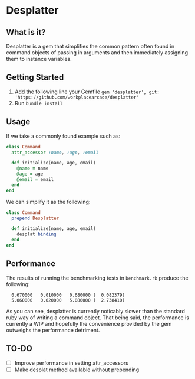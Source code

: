 # Desplatter

## What is it?
Desplatter is a gem that simplifies the common pattern often found in command objects of passing in arguments and then immediately assigning them to instance variables.

## Getting Started

1. Add the following line your Gemfile `gem 'desplatter', git: 'https://github.com/workplacearcade/desplatter'`
2. Run `bundle install`

## Usage

If we take a commonly found example such as:

```ruby
class Command
  attr_accessor :name, :age, :email

  def initialize(name, age, email)
    @name = name
    @age = age
    @email = email
  end
end
```

We can simplify it as the following:

```ruby
class Command
  prepend Desplatter

  def initialize(name, age, email)
    desplat binding
  end
end
```

## Performance

The results of running the benchmarking tests in `benchmark.rb` produce the following:

```
  0.670000   0.010000   0.680000 (  0.082379)
  5.060000   0.020000   5.080000 (  2.738410)
```

As you can see, desplatter is currently noticably slower than the standard ruby way of writing a command object. That being said, the performance is currently a WIP and hopefully the convenience provided by the gem outweighs the performance detriment.

## TO-DO
- [ ] Improve performance in setting attr_accessors
- [ ] Make desplat method available without prepending
